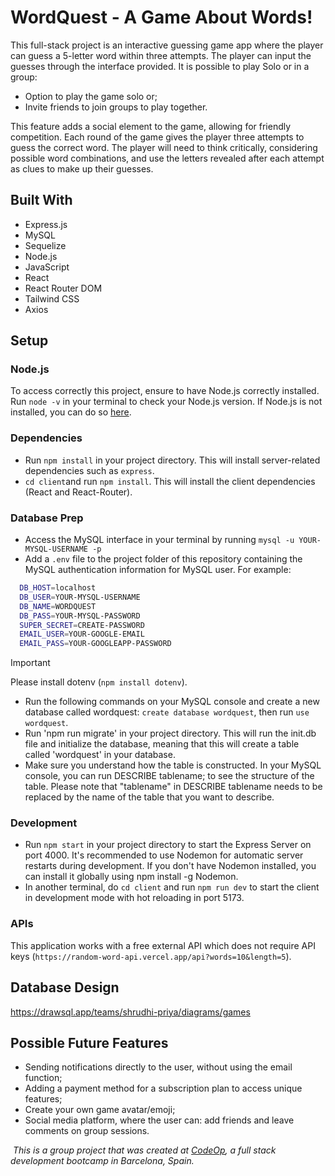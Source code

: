 # WordQuest - A Game About Words!
This full-stack project is an interactive guessing game app where the player can guess
a 5-letter word within three attempts. The player can input the guesses through the interface provided.
It is possible to play Solo or in a group:
- Option to play the game solo or;
- Invite friends to join groups to play together.

This feature adds a social element to the game, allowing for friendly competition.
Each round of the game gives the player three attempts to guess the correct word. The player will need to think critically, considering possible word combinations, and use the letters revealed after each attempt as clues to make up their guesses.
## Built With
- Express.js
- MySQL
- Sequelize
- Node.js
- JavaScript
- React
- React Router DOM
- Tailwind CSS
- Axios
## Setup
### Node.js
To access correctly this project, ensure to have Node.js correctly installed.
Run `node -v` in your terminal to check your Node.js version. If Node.js is not installed,
you can do so [here](https://nodejs.org/en).
### Dependencies
- Run `npm install` in your project directory. This will install server-related dependencies such as `express`.
- `cd client`and run `npm install`. This will install the client dependencies (React and React-Router).
### Database Prep
- Access the MySQL interface in your terminal by running `mysql -u YOUR-MYSQL-USERNAME -p`
- Add a `.env` file to the project folder of this repository containing the MySQL authentication information for MySQL user. For example:
```bash
  DB_HOST=localhost
  DB_USER=YOUR-MYSQL-USERNAME
  DB_NAME=WORDQUEST
  DB_PASS=YOUR-MYSQL-PASSWORD
  SUPER_SECRET=CREATE-PASSWORD
  EMAIL_USER=YOUR-GOOGLE-EMAIL
  EMAIL_PASS=YOUR-GOOGLEAPP-PASSWORD
```
> [!IMPORTANT]
> Please install dotenv (`npm install dotenv`).
- Run the following commands on your MySQL console and create a new database called wordquest: `create database wordquest`, then run `use wordquest`.
- Run 'npm run migrate' in your project directory. This will run the init.db file and initialize the database, meaning that this will create a table called 'wordquest' in your database.
- Make sure you understand how the table is constructed. In your MySQL console, you can run DESCRIBE tablename; to see the structure of the table. Please note that "tablename" in DESCRIBE tablename needs to be replaced by the name of the table that you want to describe.
### Development
- Run `npm start` in your project directory to start the Express Server on port 4000. It's recommended to use Nodemon for automatic server restarts during development. If you don't have Nodemon installed, you can install it globally using npm install -g Nodemon.
- In another terminal, do `cd client` and run `npm run dev` to start the client in development mode with hot reloading in port 5173.
### APIs
This application works with a free external API which does not require API keys (`https://random-word-api.vercel.app/api?words=10&length=5`).
## Database Design
https://drawsql.app/teams/shrudhi-priya/diagrams/games
## Possible Future Features
- Sending notifications directly to the user, without using the email function;
- Adding a payment method for a subscription plan to access unique features;
- Create your own game avatar/emoji;
- Social media platform, where the user can: add friends and leave comments on group sessions.

️
_This is a group project that was created at [CodeOp](http://codeop.tech), a full stack development bootcamp in Barcelona, Spain._
